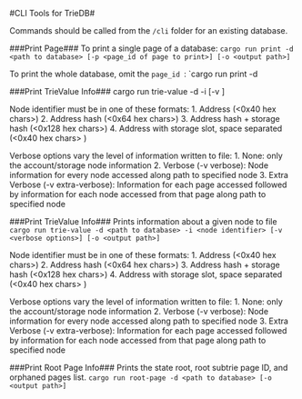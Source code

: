 #CLI Tools for TrieDB#

Commands should be called from the `/cli` folder for an existing database. 

###Print Page###
To print a single page of a database:
`cargo run print -d <path to database> [-p <page_id of page to print>] [-o <output path>]`

To print the whole database, omit the `page_id `:
`cargo run print -d <path to database> 


###Print TrieValue Info###
cargo run trie-value -d <path to database> -i <node identifier> [-v <verbose options>]

Node identifier must be in one of these formats:
    1. Address (<0x40 hex chars>)
    2. Address hash (<0x64 hex chars>)
    3. Address hash + storage hash (<0x128 hex chars>)
    4. Address with storage slot, space separated (<0x40 hex chars> <slot>)

Verbose options vary the level of information written to file:
    1. None: only the account/storage node information
    2. Verbose (-v verbose): Node information for every node accessed along path to specified node
    3. Extra Verbose (-v extra-verbose): Information for each page accessed followed by information for each node accessed from that page along path to specified node


###Print TrieValue Info###
Prints information about a given node to file
`cargo run trie-value -d <path to database> -i <node identifier> [-v <verbose options>] [-o <output path>]`

Node identifier must be in one of these formats:
    1. Address (<0x40 hex chars>)
    2. Address hash (<0x64 hex chars>)
    3. Address hash + storage hash (<0x128 hex chars>)
    4. Address with storage slot, space separated (<0x40 hex chars> <slot>)

Verbose options vary the level of information written to file:
    1. None: only the account/storage node information
    2. Verbose (-v verbose): Node information for every node accessed along path to specified node
    3. Extra Verbose (-v extra-verbose): Information for each page accessed followed by information for each node accessed from that page along path to specified node


###Print Root Page Info###
Prints the state root, root subtrie page ID, and orphaned pages list.
`cargo run root-page -d <path to database> [-o <output path>]`



